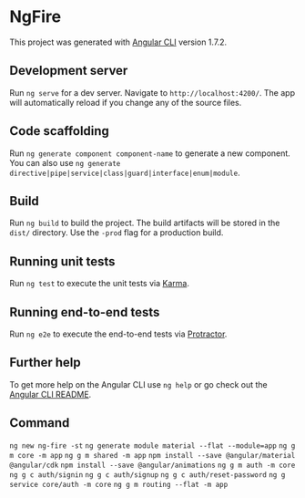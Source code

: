 # NgFire

This project was generated with [Angular CLI](https://github.com/angular/angular-cli) version 1.7.2.

## Development server

Run `ng serve` for a dev server. Navigate to `http://localhost:4200/`. The app will automatically reload if you change any of the source files.

## Code scaffolding

Run `ng generate component component-name` to generate a new component. You can also use `ng generate directive|pipe|service|class|guard|interface|enum|module`.

## Build

Run `ng build` to build the project. The build artifacts will be stored in the `dist/` directory. Use the `-prod` flag for a production build.

## Running unit tests

Run `ng test` to execute the unit tests via [Karma](https://karma-runner.github.io).

## Running end-to-end tests

Run `ng e2e` to execute the end-to-end tests via [Protractor](http://www.protractortest.org/).

## Further help

To get more help on the Angular CLI use `ng help` or go check out the [Angular CLI README](https://github.com/angular/angular-cli/blob/master/README.md).

## Command
`ng new ng-fire -st`
`ng generate module material --flat --module=app`
`ng g m core -m app`
`ng g m shared -m app`
`npm install --save @angular/material @angular/cdk`
`npm install --save @angular/animations`
`ng g m auth -m core`
`ng g c auth/signin`
`ng g c auth/signup`
`ng g c auth/reset-password`
`ng g service core/auth -m core`
`ng g m routing --flat -m app`
``
``
``
``
``
``
``
``
